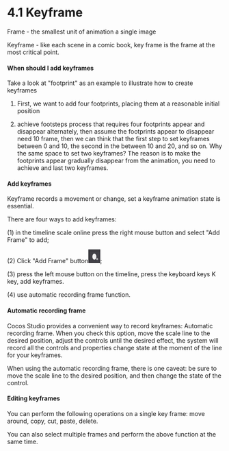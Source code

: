 # 4.1 Keyframe


Frame - the smallest unit of animation a single image

Keyframe - like each scene in a comic book, key frame is the frame at the most critical point.

#### When should I add keyframes

Take a look at  "footprint" as an example to illustrate how to create keyframes

1.  First, we want to add four footprints, placing them at a reasonable initial position

2.  achieve footsteps process that requires four footprints appear and disappear alternately, then assume the footprints appear to disappear need 10 frame, then we can think that the first step to set keyframes between 0 and 10, the second in the between 10 and 20, and so on. Why the same space to set two keyframes? The reason is to make the footprints appear gradually disappear from the animation, you need to achieve and last two keyframes.

#### Add keyframes

Keyframe records a movement or change, set a keyframe animation state is essential.

There are four ways to add keyframes:

(1) in the timeline scale online press the right mouse button and select "Add Frame" to add;

(2) Click "Add Frame" button![image](res/image119.jpg);

(3) press the left mouse button on the timeline, press the keyboard 
keys K key, add keyframes.

(4) use automatic recording frame function.

#### Automatic recording frame

Cocos Studio provides a convenient way to record keyframes: Automatic recording frame. When you check this option, move the scale line to the desired position, adjust the controls until the desired effect, the system will record all the controls and properties change state at the moment of the line for your keyframes.

When using the automatic recording frame, there is one caveat: be sure to move the scale line to the desired position, and then change the state of the control.

#### Editing keyframes

You can perform the following operations on a single key frame: move around, copy, cut, paste, delete.

You can also select multiple frames and perform the above function at the same time.
